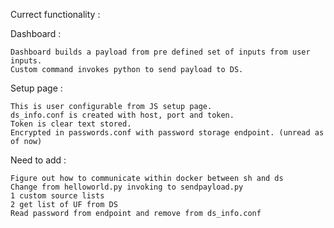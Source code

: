 Currect functionality : 


Dashboard :

    Dashboard builds a payload from pre defined set of inputs from user inputs.
    Custom command invokes python to send payload to DS.

Setup page :

    This is user configurable from JS setup page.
    ds_info.conf is created with host, port and token.
    Token is clear text stored. 
    Encrypted in passwords.conf with password storage endpoint. (unread as of now)


Need to add : 

    Figure out how to communicate within docker between sh and ds
    Change from helloworld.py invoking to sendpayload.py
    1 custom source lists
    2 get list of UF from DS
    Read password from endpoint and remove from ds_info.conf


